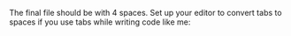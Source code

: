 The final file should be with 4 spaces.
Set up your editor to convert tabs to spaces if you use tabs while writing code like me:
